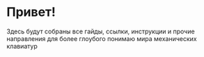# Привет!  
Здесь будут собраны все гайды, ссылки, инструкции и прочие направления для более глоубого понимаю мира механических клавиатур  
    
